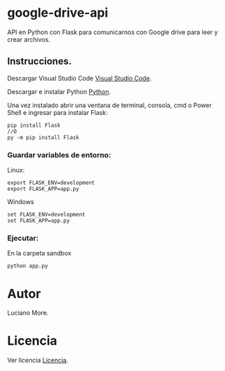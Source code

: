 # google-drive-api
API en Python con Flask para comunicarnos con Google drive para leer y crear archivos.

## Instrucciones.

Descargar Visual Studio Code [Visual Studio Code](https://code.visualstudio.com/download).

Descargar e instalar Python [Python](https://www.python.org/downloads/?source=post_page---------------------------).

Una vez instalado abrir una ventana de terminal, consola, cmd o Power Shell e ingresar para instalar Flask:
```
pip install Flask
//O
py -m pip install Flask
```

### Guardar variables de entorno:

Linux:
```
export FLASK_ENV=development
export FLASK_APP=app.py
```

Windows
```
set FLASK_ENV=development
set FLASK_APP=app.py
```

### Ejecutar:
En la carpeta sandbox
```
python app.py
```

# Autor
Luciano More.

# Licencia
Ver licencia [Licencia](https://github.com/lucianomore01/google-drive-api/blob/master/LICENSE).
